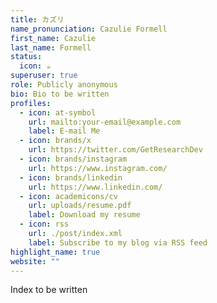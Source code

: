 ```yaml
---
title: カズリ
name_pronunciation: Cazulie Formell
first_name: Cazulie
last_name: Formell
status:
  icon: ☕️
superuser: true
role: Publicly anonymous
bio: Bio to be written
profiles:
  - icon: at-symbol
    url: mailto:your-email@example.com
    label: E-mail Me
  - icon: brands/x
    url: https://twitter.com/GetResearchDev
  - icon: brands/instagram
    url: https://www.instagram.com/
  - icon: brands/linkedin
    url: https://www.linkedin.com/
  - icon: academicons/cv
    url: uploads/resume.pdf
    label: Download my resume
  - icon: rss
    url: ./post/index.xml
    label: Subscribe to my blog via RSS feed
highlight_name: true
website: ""
---
```


Index to be written